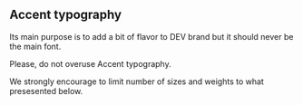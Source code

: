 <h2>Accent typography</h2>
<p>
Its main purpose is to add a bit of flavor to DEV brand but it should
never be the main font.
</p>
<p>Please, do not overuse Accent typography.</p>
<p>
We strongly encourage to limit number of sizes and weights to what
presesented below.
</p>
